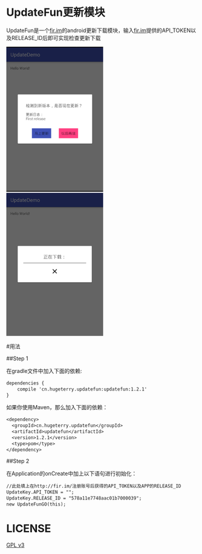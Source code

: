 # UpdateFun更新模块

UpdateFun是一个[fir.im](http://fir.im/)的android更新下载模块，输入[fir.im](http://fir.im/)提供的API_TOKEN以及RELEASE_ID后即可实现检查更新下载


<img src="showUI/1.png" width="256"/>
<img src="showUI/2.png" width="256"/>


#用法

##Step 1

在gradle文件中加入下面的依赖:

```
dependencies {
    compile 'cn.hugeterry.updatefun:updatefun:1.2.1'
}
```

如果你使用Maven，那么加入下面的依赖：

```
<dependency>
  <groupId>cn.hugeterry.updatefun</groupId>
  <artifactId>updatefun</artifactId>
  <version>1.2.1</version>
  <type>pom</type>
</dependency>
```

##Step 2

在Application的onCreate中加上以下语句进行初始化：

```
//此处填上在http://fir.im/注册账号后获得的API_TOKEN以及APP的RELEASE_ID
UpdateKey.API_TOKEN = "";
UpdateKey.RELEASE_ID = "578a11e7748aac01b7000039";
new UpdateFunGO(this);
```

# LICENSE

[GPL v3](LICENSE)

